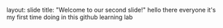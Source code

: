 layout: slide
title: "Welcome to our second slide!"
hello there everyone 
it's my first time doing in this github learning lab
